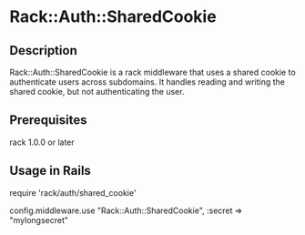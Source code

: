 Rack::Auth::SharedCookie
========================

Description
-----------
Rack::Auth::SharedCookie is a rack middleware that uses a shared cookie to 
authenticate users across subdomains. It handles reading and writing the 
shared cookie, but not authenticating the user.

Prerequisites
-------------
rack 1.0.0 or later

Usage in Rails
--------------
require 'rack/auth/shared_cookie'

config.middleware.use "Rack::Auth::SharedCookie", :secret => "mylongsecret"
